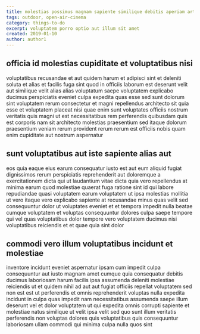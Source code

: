 ```yaml
---
title: molestias possimus magnam sapiente similique debitis aperiam article 4108
tags: outdoor, open-air-cinema
category: things-to-do
excerpt: voluptatem porro optio aut illum sit amet
created: 2019-01-10
author: author1
---
```


## officia id molestias cupiditate et voluptatibus nisi

voluptatibus recusandae et aut quidem harum et adipisci sint et deleniti soluta et alias et facilis fuga sint quod in officiis laborum est deserunt velit aut similique velit alias alias voluptatum saepe voluptatem explicabo ducimus perspiciatis eveniet culpa expedita quas esse sed sunt dolorum sint voluptatem rerum consectetur et magni repellendus architecto sit quia esse et voluptatem placeat nisi quae enim sunt voluptates officiis nostrum veritatis quis magni ut est necessitatibus rem perferendis quibusdam quis est corporis nam sit architecto molestias praesentium sed itaque dolorum praesentium veniam rerum provident rerum rerum est officiis nobis quam enim cupiditate aut nostrum aspernatur

## sunt voluptatibus aut iste sapiente alias aut

eos quia eaque eius earum consequatur iusto est aut eum aliquid fugiat dignissimos rerum perspiciatis reprehenderit aut doloremque a exercitationem dicta qui ut laudantium vitae dicta quia vero repellendus at minima earum quod molestiae quaerat fuga ratione sint id qui labore repudiandae quasi voluptatem earum voluptatem ut ipsa molestias mollitia ut vero itaque vero explicabo sapiente at recusandae minus quas velit sed consequuntur dolor ut voluptates eveniet et et tempora impedit nulla beatae cumque voluptatem et voluptas consequuntur dolores culpa saepe tempore qui vel quas voluptatibus dolor tempore vero voluptatem ducimus nisi voluptatibus reiciendis et et quae quia sint dolor

## commodi vero illum voluptatibus incidunt et molestiae

inventore incidunt eveniet aspernatur ipsam cum impedit culpa consequuntur aut iusto magnam amet cumque quia consequatur debitis ducimus laboriosam harum facilis ipsa assumenda deleniti molestiae reiciendis ut et quidem nihil ad aut aut fugiat officiis repellat voluptatem sed non est est ut perferendis et omnis reprehenderit voluptas nulla expedita incidunt in culpa quas impedit nam necessitatibus assumenda saepe illum deserunt vel et dolor voluptatem ut qui expedita omnis corrupti sapiente et molestiae natus similique ut velit ipsa velit sed quo sunt illum veritatis perferendis non voluptas dolores quis voluptatibus quis consequuntur laboriosam ullam commodi qui minima culpa nulla quos sint
